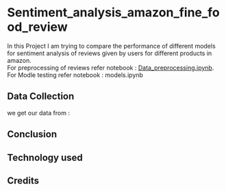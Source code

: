 # Sentiment_analysis_amazon_fine_food_review
In this Project I am trying to compare the performance of different models for sentiment analysis of reviews given by users for different products in amazon. <br />
For preprocessing of reviews refer notebook : [Data_preprocessing.ipynb](https://github.com/biswajit2sen/Sentiment_analysis_amazon_fine_food_review/blob/main/Data_preprocessing.ipynb). <br />
For Modle testing refer notebook : models.ipynb <br />

## Data Collection
we get our data from : 

## Conclusion


## Technology used

## Credits
